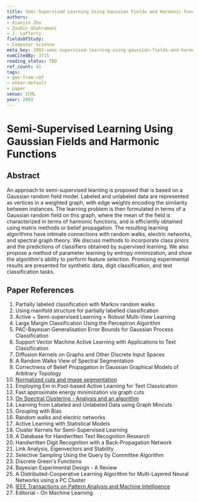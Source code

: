 ```yaml
---
title: Semi-Supervised Learning Using Gaussian Fields and Harmonic Functions
authors:
- Xiaojin Zhu
- Zoubin Ghahramani
- J. Lafferty
fieldsOfStudy:
- Computer Science
meta_key: 2003-semi-supervised-learning-using-gaussian-fields-and-harmonic-functions
numCitedBy: 3715
reading_status: TBD
ref_count: 41
tags:
- gen-from-ref
- other-default
- paper
venue: ICML
year: 2003
---
```


# Semi-Supervised Learning Using Gaussian Fields and Harmonic Functions

## Abstract

An approach to semi-supervised learning is proposed that is based on a Gaussian random field model. Labeled and unlabeled data are represented as vertices in a weighted graph, with edge weights encoding the similarity between instances. The learning problem is then formulated in terms of a Gaussian random field on this graph, where the mean of the field is characterized in terms of harmonic functions, and is efficiently obtained using matrix methods or belief propagation. The resulting learning algorithms have intimate connections with random walks, electric networks, and spectral graph theory. We discuss methods to incorporate class priors and the predictions of classifiers obtained by supervised learning. We also propose a method of parameter learning by entropy minimization, and show the algorithm's ability to perform feature selection. Promising experimental results are presented for synthetic data, digit classification, and text classification tasks.

## Paper References

1. Partially labeled classification with Markov random walks
2. Using manifold structure for partially labelled classification
3. Active + Semi-supervised Learning = Robust Multi-View Learning
4. Large Margin Classification Using the Perceptron Algorithm
5. PAC-Bayesian Generalisation Error Bounds for Gaussian Process Classification
6. Support Vector Machine Active Learning with Applications to Text Classification
7. Diffusion Kernels on Graphs and Other Discrete Input Spaces
8. A Random Walks View of Spectral Segmentation
9. Correctness of Belief Propagation in Gaussian Graphical Models of Arbitrary Topology
10. [Normalized cuts and image segmentation](1997-normalized-cuts-and-image-segmentation)
11. Employing Em in Pool-based Active Learning for Text Classiication
12. Fast approximate energy minimization via graph cuts
13. [On Spectral Clustering - Analysis and an algorithm](2001-on-spectral-clustering-analysis-and-an-algorithm)
14. Learning from Labeled and Unlabeled Data using Graph Mincuts
15. Grouping with Bias
16. Random walks and electric networks
17. Active Learning with Statistical Models
18. Cluster Kernels for Semi-Supervised Learning
19. A Database for Handwritten Text Recognition Research
20. Handwritten Digit Recognition with a Back-Propagation Network
21. Link Analysis, Eigenvectors and Stability
22. Selective Sampling Using the Query by Committee Algorithm
23. Discrete Green's Functions
24. Bayesian Experimental Design - A Review
25. A Distributed-Cooperative Learning Algorithm for Multi-Layered Neural Networks using a PC Cluster
26. [IEEE Transactions on Pattern Analysis and Machine Intelligence](2004-ieee-transactions-on-pattern-analysis-and-machine-intelligence)
27. Editorial - On Machine Learning
